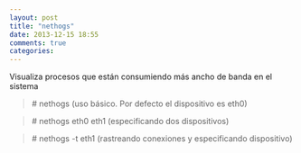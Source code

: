 ```yaml
---
layout: post
title: "nethogs"
date: 2013-12-15 18:55
comments: true
categories: 
---
```

Visualiza procesos que están consumiendo más ancho de banda en el sistema 

>\# nethogs   (uso básico. Por defecto el dispositivo es eth0)

>\# nethogs eth0 eth1 (especificando dos dispositivos)

>\# nethogs -t eth1  (rastreando conexiones y especificando dispositivo)

